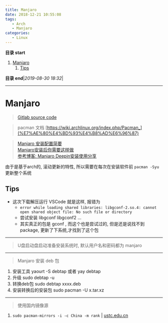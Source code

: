 ```yaml
---
title: Manjaro
date: 2018-12-21 10:55:08
tags: 
   - Arch
   - Manjaro
categories: 
   - Linux
---
```


**目录 start**
 
1. [Manjaro](#manjaro)
    1. [Tips](#tips)

**目录 end**|_2019-08-30 18:32_|
****************************************
# Manjaro
> [Gitlab source code](https://gitlab.manjaro.org/explore/groups)

> pacman 文档 [https://wiki.archlinux.org/index.php/Pacman_](%E7%AE%80%E4%BD%93%E4%B8%AD%E6%96%87)

> [Manjaro 安装配置简要](https://blog.csdn.net/ouening/article/details/79633966)  
> [Manjaro安装后你需要这样做](https://www.cnblogs.com/haohao77/p/9034499.html)  
> [参考博客: Manjaro Deepin安装使用分享](https://zhuanlan.zhihu.com/p/43442012)  

由于是基于arch的, 滚动更新的特性, 所以需要在每次在安装软件前 `pacman -Syu` 更新整个系统

## Tips

- 这次下载解压运行 VSCode 就是这样, 报错为 
   - `error while loading shared libraries: libgconf-2.so.4: cannot open shared object file: No such file or directory`
   - 尝试安装 libgconf libgconf2 ...
   - 其实真正的包是 gconf , 而这个也是尝试过的,  但是还是说找不到package, 更新了下系统,才找到了这个包

************************

> U盘启动盘启动准备安装系统时, 默认用户名和密码都为 manjaro

************************

> Manjaro 安装 deb 包 

1. 安装工具 yaourt -S debtap  或者  yay debtap
1. 升级 sudo debtap -u
1. 转换deb包 sudo debtap  xxxx.deb
1. 安装转换后的安装包 sudo pacman -U x.tar.xz

************************

> 使用国内镜像源 
1. `sudo pacman-mirrors -i -c China -m rank` | [ustc.edu.cn](http://mirrors.ustc.edu.cn/help/manjaro.html)

